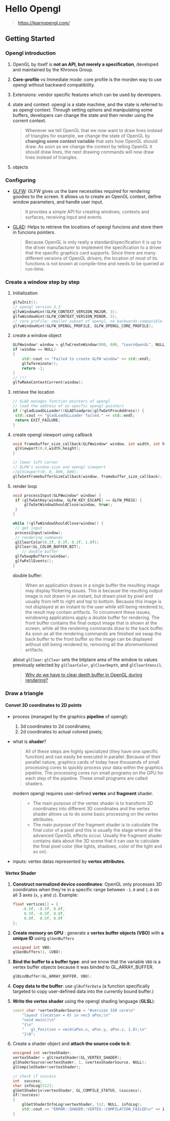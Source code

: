 # Hello Opengl

> https://learnopengl.com/

## Getting Started

### Opengl introduction

1. OpenGL by itself is **not an API, but merely a specification**, developed and maintained by the Khronos Group.

2. **Core-profile** vs Immediate mode: core profile is the morden way to use opengl without backward compatibility.

3. Extensions: vendor specific features which can be used by developers.

4. state and context: opengl is a state machine, and the state is referred to as opengl context. Through setting options and manipulating some buffers, developers can change the state and then render using  the corrent context.

   > Whenever we tell OpenGL that we now want to draw lines instead of triangles for example, we change the state of OpenGL by **changing some context variable** that sets how OpenGL should draw. As soon as we change the context by telling OpenGL it should draw lines, the next drawing commands will now draw lines instead of triangles.

5. objects

### Configuring

- [GLFW](https://www.glfw.org/): GLFW gives us the bare necessities required for rendering goodies to the screen. It allows us to create an OpenGL context, define window parameters, and handle user input.

  >  It provides a simple API for creating windows, contexts and surfaces, receiving input and events.

- [GLAD](https://glad.dav1d.de/):  Helps to retrieve the locations of opengl funcions and store them in funcions pointers.

  > Because OpenGL is only really a standard/specification it is up to the driver manufacturer to implement the specification to a driver that the specific graphics card supports. Since there are many different versions of OpenGL drivers, the location of most of its functions is not known at compile-time and needs to be queried at run-time. 

### Create a window step by step

1. Initialization

   ```c++
   glfwInit();
   // opengl version 3.3
   glfwWindowHint(GLFW_CONTEXT_VERSION_MAJOR, 3);
   glfwWindowHint(GLFW_CONTEXT_VERSION_MINOR, 3);
   // core profile: smaller subset of opengl, no backwards-compatible
   glfwWindowHint(GLFW_OPENGL_PROFILE, GLFW_OPENGL_CORE_PROFILE);
   ```

2. create a window object

   ```c++
   GLFWwindow* window = glfwCreateWindow(800, 600, "LearnOpenGL", NULL, NULL);
   if (window == NULL)
   {
       std::cout << "Failed to create GLFW window" << std::endl;
       glfwTerminate();
       return -1;
   }
   // !!!
   glfwMakeContextCurrent(window);
   ```

3. retrieve the location

   ```cpp
   // GLAD manages function pointers of opengl
   // load the address of os-specfic opengl pointers
   if (!gladLoadGLLoader((GLADloadproc)glfwGetProcAddress)) {
   	std::cout << "gladLoadGLLoader failed." << std::endl;
   	return EXIT_FAILURE;
   }
   ```

4. create opengl viewport using callback

   ```cpp
   void framebuffer_size_callback(GLFWwindow* window, int width, int height) {
   	glViewport(0,0,width,height);
   }
   
   // lower left corner
   // GLFW's window size and opengl viewport
   //glViewport(0, 0, 800, 600);
   glfwSetFramebufferSizeCallback(window, framebuffer_size_callback);
   ```

5. render loop

   ```cpp
   void processInput(GLFWwindow* window) {
   	if (glfwGetKey(window, GLFW_KEY_ESCAPE) == GLFW_PRESS) {
   		glfwSetWindowShouldClose(window, true);
   	}
   }
   
   while (!glfwWindowShouldClose(window)) {
   	// get input
   	processInput(window);
   	// rendering commands
   	glClearColor(0.2f, 0.3f, 0.3f, 1.0f);
   	glClear(GL_COLOR_BUFFER_BIT);
       // double buffer
   	glfwSwapBuffers(window);
   	glfwPollEvents();
   }
   ```

   double buffer:

   > When an application draws in a single buffer the resulting image may display flickering issues. This is because the resulting output image is not drawn in an instant, but drawn pixel by pixel and usually from left to right and top to bottom. Because this image is not displayed at an instant to the user while still being rendered to, the result may contain artifacts. To circumvent these issues, windowing applications apply a double buffer for rendering. The front buffer contains the final output image that is shown at the screen, while all the rendering commands draw to the back buffer. As soon as all the rendering commands are finished we swap the back buffer to the front buffer so the image can be displayed without still being rendered to, removing all the aforementioned artifacts.

   about `glClear`:  `glClear` sets the bitplane area of the window to values previously selected by `glClearColor`, `glClearDepth`, and `glClearStencil`. 

   > [Why do we have to clear depth buffer in OpenGL during rendering?](https://stackoverflow.com/questions/19469194/why-do-we-have-to-clear-depth-buffer-in-opengl-during-rendering)

### Draw a triangle

#### Convet 3D coordinates to 2D points

- process (managed by the graphics **pipeline** of opengl):

  1. 3d coordinates to 2d coordinates;
  2. 2d coordinates to actual colored pixels; 

- what is **shader**?

  > All of these steps are highly specialized (they have one specific function) and can easily be executed in parallel. Because of their parallel nature, graphics cards of today have thousands of small processing cores to quickly process your data within the graphics pipeline. The processing cores run small programs on the GPU for each step of the pipeline. These small programs are called shaders.

  modern opengl requires user-defined **vertex** and **fragment** shader.

  > - The main purpose of the vertex shader is to transform 3D coordinates into different 3D coordinates and the vertex shader allows us to do some basic processing on the vertex attributes.
  > - The main purpose of the fragment shader is to calculate the final color of a pixel and this is usually the stage where all the advanced OpenGL effects occur. Usually the fragment shader contains data about the 3D scene that it can use to calculate the final pixel color (like lights, shadows, color of the light and so on).

- inputs: vertex datas represented by **vertex attributes**.

#### Vertex Shader

1. **Construct normalized device coordinates**: OpenGL only processes 3D coordinates when they're in a specific range between `-1.0` and `1.0` on all 3 axes (`x`, `y` and `z`). Example:

   ```cpp
   float vertices[] = {
       -0.5f, -0.5f, 0.0f,
        0.5f, -0.5f, 0.0f,
        0.0f,  0.5f, 0.0f
   };  
   ```

2. **Create memory on GPU** : generate a **vertex buffer objects (VBO)** with **a unique ID** using `glGenBuffers`

   ```cpp
   unsigned int VBO;
   glGenBuffers(1, &VBO);  
   ```

3. **Bind the buffer to a buffer type**: and we know that the variable `VBO` is a vertex buffer objects because it was binded to GL_ARRAY_BUFFER.

   ```cpp
   glBindBuffer(GL_ARRAY_BUFFER, VBO);  
   ```

4. **Copy data to the buffer**: use `glBufferData` (a function specifically targeted to copy user-defined data into the currently bound buffer.)

5. **Write the vertex shader** using the opengl shading language (**GLSL**):

   ```cpp
   const char *vertexShaderSource = "#version 330 core\n"
       "layout (location = 0) in vec3 aPos;\n"
       "void main()\n"
       "{\n"
       "   gl_Position = vec4(aPos.x, aPos.y, aPos.z, 1.0);\n"
       "}\0";
   ```

6. Create a shader object and **attach the source code to it**:

   ```cpp
   unsigned int vertexShader;
   vertexShader = glCreateShader(GL_VERTEX_SHADER);
   glShaderSource(vertexShader, 1, &vertexShaderSource, NULL);
   glCompileShader(vertexShader);
   
   // check if success
   int  success;
   char infoLog[512];
   glGetShaderiv(vertexShader, GL_COMPILE_STATUS, &success);
   if(!success)
   {
       glGetShaderInfoLog(vertexShader, 512, NULL, infoLog);
       std::cout << "ERROR::SHADER::VERTEX::COMPILATION_FAILED\n" << infoLog << std::endl;
   }
   ```

   

